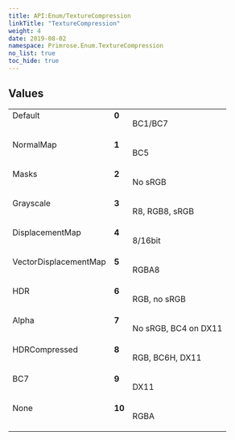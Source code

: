 ```yaml
---
title: API:Enum/TextureCompression
linkTitle: "TextureCompression"
weight: 4
date: 2019-08-02
namespace: Primrose.Enum.TextureCompression
no_list: true
toc_hide: true
---
```

 
## Values
 
<table class="studiohide">
<tbody>
<tr class="enum-row">
<td style="vertical-align:top;white-space:normal;">
<span class="name"">Default</span></td>
<td style="vertical-align:top;white-space:normal;">
<b class="value"">0</b></td>
<td style="vertical-align:top;white-space:normal;">
<p>
BC1/BC7
</p></td>
</tr>
<tr class="enum-row">
<td style="vertical-align:top;white-space:normal;">
<span class="name"">NormalMap</span></td>
<td style="vertical-align:top;white-space:normal;">
<b class="value"">1</b></td>
<td style="vertical-align:top;white-space:normal;">
<p>
BC5
</p></td>
</tr>
<tr class="enum-row">
<td style="vertical-align:top;white-space:normal;">
<span class="name"">Masks</span></td>
<td style="vertical-align:top;white-space:normal;">
<b class="value"">2</b></td>
<td style="vertical-align:top;white-space:normal;">
<p>
No sRGB
</p></td>
</tr>
<tr class="enum-row">
<td style="vertical-align:top;white-space:normal;">
<span class="name"">Grayscale</span></td>
<td style="vertical-align:top;white-space:normal;">
<b class="value"">3</b></td>
<td style="vertical-align:top;white-space:normal;">
<p>
R8, RGB8, sRGB
</p></td>
</tr>
<tr class="enum-row">
<td style="vertical-align:top;white-space:normal;">
<span class="name"">DisplacementMap</span></td>
<td style="vertical-align:top;white-space:normal;">
<b class="value"">4</b></td>
<td style="vertical-align:top;white-space:normal;">
<p>
8/16bit
</p></td>
</tr>
<tr class="enum-row">
<td style="vertical-align:top;white-space:normal;">
<span class="name"">VectorDisplacementMap</span></td>
<td style="vertical-align:top;white-space:normal;">
<b class="value"">5</b></td>
<td style="vertical-align:top;white-space:normal;">
<p>
RGBA8
</p></td>
</tr>
<tr class="enum-row">
<td style="vertical-align:top;white-space:normal;">
<span class="name"">HDR</span></td>
<td style="vertical-align:top;white-space:normal;">
<b class="value"">6</b></td>
<td style="vertical-align:top;white-space:normal;">
<p>
RGB, no sRGB
</p></td>
</tr>
<tr class="enum-row">
<td style="vertical-align:top;white-space:normal;">
<span class="name"">Alpha</span></td>
<td style="vertical-align:top;white-space:normal;">
<b class="value"">7</b></td>
<td style="vertical-align:top;white-space:normal;">
<p>
No sRGB, BC4 on DX11
</p></td>
</tr>
<tr class="enum-row">
<td style="vertical-align:top;white-space:normal;">
<span class="name"">HDRCompressed</span></td>
<td style="vertical-align:top;white-space:normal;">
<b class="value"">8</b></td>
<td style="vertical-align:top;white-space:normal;">
<p>
RGB, BC6H, DX11
</p></td>
</tr>
<tr class="enum-row">
<td style="vertical-align:top;white-space:normal;">
<span class="name"">BC7</span></td>
<td style="vertical-align:top;white-space:normal;">
<b class="value"">9</b></td>
<td style="vertical-align:top;white-space:normal;">
<p>
DX11
</p></td>
</tr>
<tr class="enum-row">
<td style="vertical-align:top;white-space:normal;">
<span class="name"">None</span></td>
<td style="vertical-align:top;white-space:normal;">
<b class="value"">10</b></td>
<td style="vertical-align:top;white-space:normal;">
<p>
RGBA
</p></td>
</tr>
</tbody>
</table>

